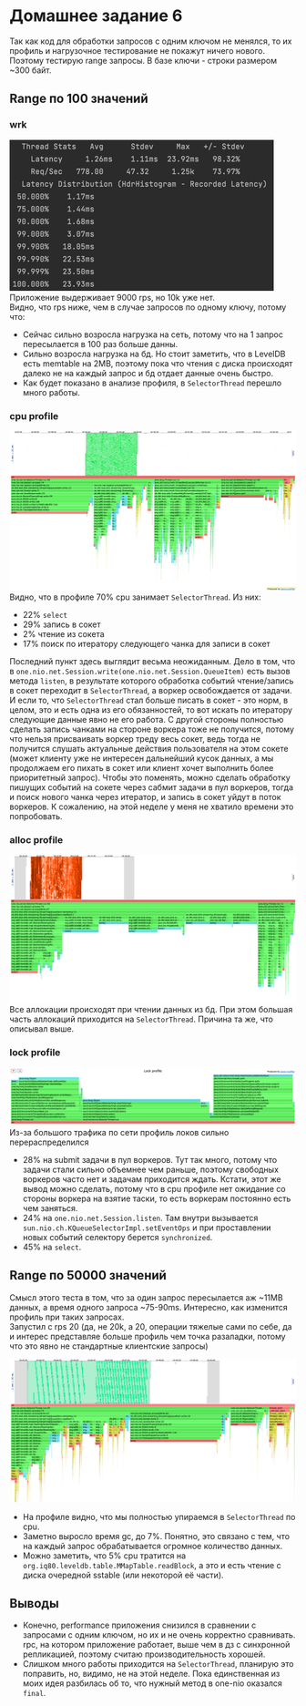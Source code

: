 # Домашнее задание 6

Так как код для обработки запросов с одним ключом не менялся, то их профиль и нагрузочное тестирование не покажут ничего нового.
Поэтому тестирую range запросы. В базе ключи - строки размером ~300 байт.

## Range по 100 значений
### wrk
![](wrk_range100_9krps.png)
Приложение выдерживает 9000 rps, но 10k уже нет.  
Видно, что rps ниже, чем в случае запросов по одному ключу, потому что:
* Cейчас сильно возросла нагрузка на сеть, потому что на 1 запрос пересылается в 100 раз больше данны.
* Cильно возросла нагрузка на бд. Но стоит заметить, что в LevelDB есть memtable на 2MB, поэтому пока что чтения с диска происходят далеко не на каждый запрос и бд отдает данные очень быстро.
* Как будет показано в анализе профиля, в `SelectorThread` перешло много работы.

### cpu profile
![](profile_range100_9krps.png)
Видно, что в профиле 70% cpu занимает `SelectorThread`. Из них:
* 22% `select`
* 29% запись в сокет
* 2% чтение из сокета
* 17% поиск по итератору следующего чанка для записи в сокет

Последний пункт здесь выглядит весьма неожиданным. Дело в том, что в `one.nio.net.Session.write(one.nio.net.Session.QueueItem)` есть вызов метода `listen`, в результате которого обработка событий чтение/запись в сокет переходит в `SelectorThread`, а воркер освобождается от задачи. И если то, что `SelectorThread` стал больше писать в сокет - это норм, в целом, это и есть одна из его обязанностей, то вот искать по итератору следующие данные явно не его работа. С другой стороны полностью сделать запись чанками на стороне воркера тоже не получится, потому что нельзя присваивать воркер треду весь сокет, ведь тогда не получится слушать актуальные действия пользователя на этом сокете (может клиенту уже не интересен дальнейший кусок данных, а мы продолжаем его пихать в сокет или клиент хочет выполнить более приоритетный запрос).
Чтобы это поменять, можно сделать обработку пишущих событий на сокете через сабмит задачи в пул воркеров, тогда и поиск нового чанка через итератор, и запись в сокет уйдут в поток воркеров. К сожалению, на этой неделе у меня не хватило времени это попробовать.

### alloc profile
![](alloc_range100_9krps.png)
Все аллокации происходят при чтении данных из бд. При этом большая часть аллокаций приходится на `SelectorThread`. Причина та же, что описывал выше.

### lock profile
![](lock_range100_9krps.png)
Из-за большого трафика по сети профиль локов сильно перераспределился  
* 28% на submit задачи в пул воркеров. Тут так много, потому что задачи стали сильно объемнее чем раньше, поэтому свободных воркеров часто нет и задачам приходится ждать. Кстати, этот же вывод можно сделать, потому что в cpu профиле нет ожидание со стороны воркера на взятие таски, то есть воркерам постоянно есть чем заняться.
* 24% на `one.nio.net.Session.listen`. Там внутри вызывается `sun.nio.ch.KQueueSelectorImpl.setEventOps` и при проставлении новых событий селектору берется `synchronized`.
* 45% на `select`.

## Range по 50000 значений
Смысл этого теста в том, что за один запрос пересылается аж ~11MB данных, а время одного запроса ~75-90ms. Интересно, как изменится профиль при таких запросах.  
Запустил с rps 20 (да, не 20k, а 20, операции тяжелые сами по себе, да и интерес представляе больше профиль чем точка разаладки, потому что это явно не стандартные клиентские запросы)  

![](profile_range50k.png)
* На профиле видно, что мы полностью упираемся в `SelectorThread` по cpu.
* Заметно выросло время gc, до 7%. Понятно, это связано с тем, что на каждый запрос обрабатывается огромное количество данных.
* Можно заметить, что 5% cpu тратится на `org.iq80.leveldb.table.MMapTable.readBlock`, а это и есть чтение с диска очередной sstable (или некоторой её части).

## Выводы
* Конечно, performance приложения снизился в сравнении с запросами с одним ключом, но их и не очень корректно сравнивать. rpc, на котором приложение работает, выше чем в дз с синхронной репликацией, поэтому считаю производительность хорошей.  
* Слишком много работы приходится на `SelectorThread`, планирую это поправить, но, видимо, не на этой неделе. Пока единственная из моих идея разбилась об то, что нужный метод в one-nio оказался `final`.
